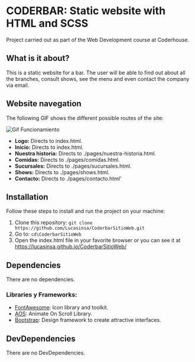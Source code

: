 # CODERBAR: Static website with HTML and SCSS
Project carried out as part of the Web Development course at Coderhouse.

## What is it about?
This is a static website for a bar. The user will be able to find out about all the branches, consult shows, see the menu and even contact the company via email.

## Website navegation
The following GIF shows the different possible routes of the site:

![Gif Funcionamiento](./images/funcionamiento-coderbar.gif)

- **Logo:** Directs to index.html.
- **Inicio:** Directs to index.html.
- **Nuestra historia:** Directs to ./pages/nuestra-historia.html.
- **Comidas:** Directs to ./pages/comidas.html.
- **Sucursales:** Directs to ./pages/sucursales.html.
- **Shows:** Directs to ./pages/shows.html.
- **Contacto:** Directs to ./pages/contacto.html'

## Installation

Follow these steps to install and run the project on your machine:

1. Clone this repository: `git clone https://github.com/Lucasinsa/CoderbarSitioWeb.git`
2. Go to: `cd\CoderbarSitioWeb`
3. Open the index.html file in your favorite browser or you can see it at https://lucasinsa.github.io/CoderbarSitioWeb/

## Dependencies

There are no dependencies.

### Libraries y Frameworks:

- [FontAwesome](https://fontawesome.com/): Icon library and toolkit.
- [AOS](https://michalsnik.github.io/aos/): Animate On Scroll Library.
- [Bootstrap](https://getbootstrap.com/): Design framework to create attractive interfaces.

## DevDependencies

There are no DevDependencies.
